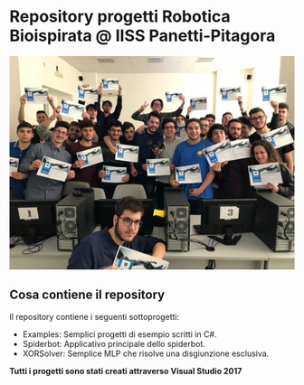 # Repository progetti Robotica Bioispirata @ IISS Panetti-Pitagora
![img](imgs/banner.jpg)

## Cosa contiene il repository
Il repository contiene i seguenti sottoprogetti:
- Examples: Semplici progetti di esempio scritti in C#.
- Spiderbot: Applicativo principale dello spiderbot.
- XORSolver: Semplice MLP che risolve una disgiunzione esclusiva.

**Tutti i progetti sono stati creati attraverso Visual Studio 2017**